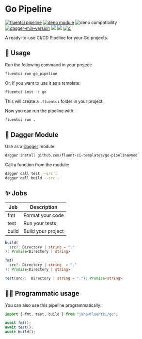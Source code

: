 # Go Pipeline

[![fluentci pipeline](https://shield.fluentci.io/x/go_pipeline)](https://pkg.fluentci.io/go_pipeline)
[![deno module](https://shield.deno.dev/x/go_pipeline)](https://deno.land/x/go_pipeline)
![deno compatibility](https://shield.deno.dev/deno/^1.41)
[![dagger-min-version](https://shield.fluentci.io/dagger/v0.11.7)](https://dagger.io)
[![](https://jsr.io/badges/@fluentci/go)](https://jsr.io/@fluentci/go)
[![](https://img.shields.io/codecov/c/gh/fluent-ci-templates/go-pipeline)](https://codecov.io/gh/fluent-ci-templates/go-pipeline)
[![ci](https://github.com/fluent-ci-templates/go-pipeline/actions/workflows/ci.yml/badge.svg)](https://github.com/fluent-ci-templates/go-pipeline/actions/workflows/ci.yml)

A ready-to-use CI/CD Pipeline for your Go projects.

## 🚀 Usage

Run the following command in your project:

```bash
fluentci run go_pipeline
```

Or, if you want to use it as a template:

```bash
fluentci init -t go
```

This will create a `.fluentci` folder in your project.

Now you can run the pipeline with:

```bash
fluentci run .
```

## 🧩 Dagger Module

Use as a [Dagger](https://dagger.io) module:

```sh
dagger install github.com/fluent-ci-templates/go-pipeline@mod
```

Call a function from the module:

```sh
dagger call test --src .
dagger call build --src .
```

## ✨ Jobs

| Job   | Description        |
| ----- | ------------------ |
| fmt   | Format your code   |
| test  | Run your tests     |
| build | Build your project |

```typescript
build(
  src?: Directory | string = "."
): Promise<Directory | string>

fmt(
  src?: Directory | string  = "."
): Promise<Directory | string>

test(src?:  Directory | string = "."): Promise<string>
```

## 👨‍💻 Programmatic usage

You can also use this pipeline programmatically:

```ts
import { fmt, test, build } from "jsr:@fluentci/go";

await fmt();
await test();
await build();
```
